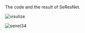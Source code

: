 The code and the result of SeResNet.

![visulize](https://user-images.githubusercontent.com/41035132/44242230-12425380-a1fb-11e8-9395-dc2f10c7fd78.png)

![senet34](https://user-images.githubusercontent.com/41035132/44242161-cabbc780-a1fa-11e8-9155-2440a919b47e.png)
